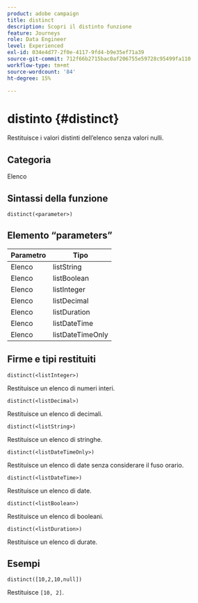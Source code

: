 ```yaml
---
product: adobe campaign
title: distinct
description: Scopri il distinto funzione
feature: Journeys
role: Data Engineer
level: Experienced
exl-id: 034e4d77-2f0e-4117-9fd4-b9e35ef71a39
source-git-commit: 712f66b2715bac0af206755e59728c95499fa110
workflow-type: tm+mt
source-wordcount: '84'
ht-degree: 15%

---
```


# distinto {#distinct}

Restituisce i valori distinti dell’elenco senza valori nulli.

## Categoria

Elenco

## Sintassi della funzione

`distinct(<parameter>)`

## Elemento “parameters”

| Parametro | Tipo |
|-----------|------------------|
| Elenco | listString |
| Elenco | listBoolean |
| Elenco | listInteger |
| Elenco | listDecimal |
| Elenco | listDuration |
| Elenco | listDateTime |
| Elenco | listDateTimeOnly |

## Firme e tipi restituiti

`distinct(<listInteger>)`

Restituisce un elenco di numeri interi.

`distinct(<listDecimal>)`

Restituisce un elenco di decimali.

`distinct(<listString>)`

Restituisce un elenco di stringhe.

`distinct(<listDateTimeOnly>)`

Restituisce un elenco di date senza considerare il fuso orario.

`distinct(<listDateTime>)`

Restituisce un elenco di date.

`distinct(<listBoolean>)`

Restituisce un elenco di booleani.

`distinct(<listDuration>)`

Restituisce un elenco di durate.

## Esempi

`distinct([10,2,10,null])`

Restituisce `[10, 2]`.
